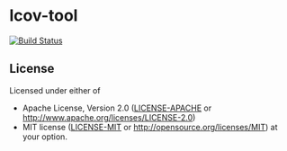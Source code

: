 # lcov-tool

[![Build Status](https://travis-ci.org/holyshared/lcov-tool.svg?branch=master)](https://travis-ci.org/holyshared/lcov-tool)

## License

Licensed under either of
* Apache License, Version 2.0 ([LICENSE-APACHE](LICENSE-APACHE) or http://www.apache.org/licenses/LICENSE-2.0)
* MIT license ([LICENSE-MIT](LICENSE-MIT) or http://opensource.org/licenses/MIT)
at your option.
